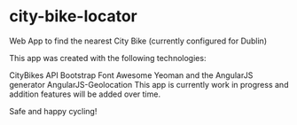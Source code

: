 city-bike-locator
=================

Web App to find the nearest City Bike (currently configured for Dublin)

This app was created with the following technologies:

CityBikes API 
Bootstrap 
Font Awesome 
Yeoman  and the AngularJS generator 
AngularJS-Geolocation 
This app is currently work in progress and addition features will be added over time.

Safe and happy cycling!  
